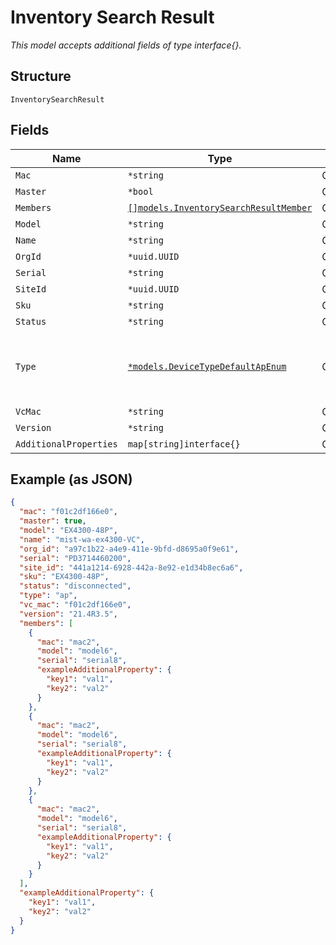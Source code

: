
# Inventory Search Result

*This model accepts additional fields of type interface{}.*

## Structure

`InventorySearchResult`

## Fields

| Name | Type | Tags | Description |
|  --- | --- | --- | --- |
| `Mac` | `*string` | Optional | - |
| `Master` | `*bool` | Optional | - |
| `Members` | [`[]models.InventorySearchResultMember`](../../doc/models/inventory-search-result-member.md) | Optional | - |
| `Model` | `*string` | Optional | - |
| `Name` | `*string` | Optional | - |
| `OrgId` | `*uuid.UUID` | Optional | - |
| `Serial` | `*string` | Optional | - |
| `SiteId` | `*uuid.UUID` | Optional | - |
| `Sku` | `*string` | Optional | - |
| `Status` | `*string` | Optional | - |
| `Type` | [`*models.DeviceTypeDefaultApEnum`](../../doc/models/device-type-default-ap-enum.md) | Optional | enum: `ap`, `gateway`, `switch`<br><br>**Default**: `"ap"` |
| `VcMac` | `*string` | Optional | - |
| `Version` | `*string` | Optional | - |
| `AdditionalProperties` | `map[string]interface{}` | Optional | - |

## Example (as JSON)

```json
{
  "mac": "f01c2df166e0",
  "master": true,
  "model": "EX4300-48P",
  "name": "mist-wa-ex4300-VC",
  "org_id": "a97c1b22-a4e9-411e-9bfd-d8695a0f9e61",
  "serial": "PD3714460200",
  "site_id": "441a1214-6928-442a-8e92-e1d34b8ec6a6",
  "sku": "EX4300-48P",
  "status": "disconnected",
  "type": "ap",
  "vc_mac": "f01c2df166e0",
  "version": "21.4R3.5",
  "members": [
    {
      "mac": "mac2",
      "model": "model6",
      "serial": "serial8",
      "exampleAdditionalProperty": {
        "key1": "val1",
        "key2": "val2"
      }
    },
    {
      "mac": "mac2",
      "model": "model6",
      "serial": "serial8",
      "exampleAdditionalProperty": {
        "key1": "val1",
        "key2": "val2"
      }
    },
    {
      "mac": "mac2",
      "model": "model6",
      "serial": "serial8",
      "exampleAdditionalProperty": {
        "key1": "val1",
        "key2": "val2"
      }
    }
  ],
  "exampleAdditionalProperty": {
    "key1": "val1",
    "key2": "val2"
  }
}
```

